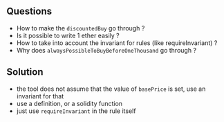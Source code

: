 ## Questions

- How to make the `discountedBuy` go through ?
- Is it possible to write 1 ether easily ?
- How to take into account the invariant for rules (like requireInvariant) ?
- Why does `alwaysPossibleToBuyBeforeOneThousand` go through ?

## Solution

- the tool does not assume that the value of `basePrice` is set, use an invariant for that
- use a definition, or a solidity function
- just use `requireInvariant` in the rule itself
